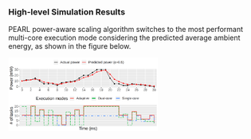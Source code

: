 ### High-level Simulation Results

PEARL power-aware scaling algorithm switches to the most performant multi-core execution mode considering the predicted average ambient energy, as shown in the figure below.

<img src="../img/sporadic_power.png" width="300">
